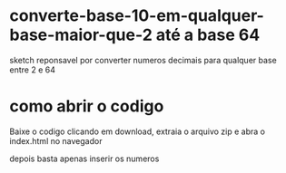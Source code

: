 # converte-base-10-em-qualquer-base-maior-que-2 até a base 64
sketch reponsavel por converter numeros decimais para qualquer base entre 2 e 64


# como abrir o codigo
Baixe o codigo clicando em download, extraia o arquivo zip e abra o index.html no navegador

depois basta apenas inserir os numeros
